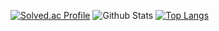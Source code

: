 [![Solved.ac Profile](http://mazassumnida.wtf/api/pastel/generate_badge?boj=ssam2s)](https://solved.ac/ssam2s/)
![Github Stats](https://github-readme-stats.vercel.app/api?username=ssam2s&show_icons=true)
[![Top Langs](https://github-readme-stats.vercel.app/api/top-langs/?username=ssam2s&hide=AutoHotkey&langs_count=8)](https://github.com/anuraghazra/github-readme-stats)
